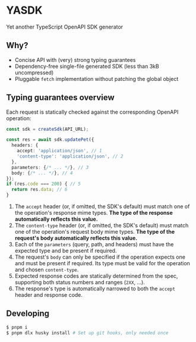 # YASDK

Yet another TypeScript OpenAPI SDK generator

## Why?

+ Concise API with (very) strong typing guarantees
+ Dependency-free single-file generated SDK (less than 3kB uncompressed)
+ Pluggable `fetch` implementation without patching the global object

## Typing guarantees overview

Each request is statically checked against the corresponding OpenAPI operation:

```typescript
const sdk = createSdk(API_URL);

const res = await sdk.updatePet({
  headers: {
    accept: 'application/json', // 1
    'content-type': 'application/json', // 2
  },
  parameters: {/* ... */}, // 3
  body: {/* ... */}, // 4
});
if (res.code === 200) { // 5
  return res.data; // 6
}
```

1. The `accept` header (or, if omitted, the SDK's default) must match one of the
   operation's response mime types. __The type of the response automatically
   reflects this value.__
2. The `content-type` header (or, if omitted, the SDK's default) must match one
   of the operation's request body mime types. __The type of the request's body
   automatically reflects this value.__
3. Each of the `parameters` (query, path, and headers) must have the expected
   type and be present if required.
4. The request's `body` can only be specified if the operation expects one and
   must be present if required. Its type must be valid for the operation and
   chosen `content-type`.
5. Expected response codes are statically determined from the spec, supporting
   both status numbers and ranges (`2XX`, ...).
6. The response's type is automatically narrowed to both the `accept` header and
   response code.

## Developing

```sh
$ pnpm i
$ pnpm dlx husky install # Set up git hooks, only needed once
```
